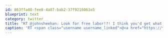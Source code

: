 ```yaml
---
id: 863ffa48-fee8-4a87-bab2-37f9216063a5
blueprint: text
category: twitter
title: "RT @johnsheehan: Look for free labor!?! I think you'd get what you pay for. What terrible advice.  mittal.vc/2013/08/18/9-c…"
caption: 'RT <span class="username username_linked">@<a href="https://twitter.com/johnsheehan" title="John Sheehan Was Here">johnsheehan</a></span>: Look for free labor!?! I think you''d get what you pay for. What terrible advice.  <a href="http://www.mittal.vc/2013/08/18/9-critical-fundraising-tips-for-first-time-startup-founders/" title="http://www.mittal.vc/2013/08/18/9-critical-fundraising-tips-for-first-time-startup-founders/" class="link link_untco">mittal.vc/2013/08/18/9-c…</a>'
---
```

